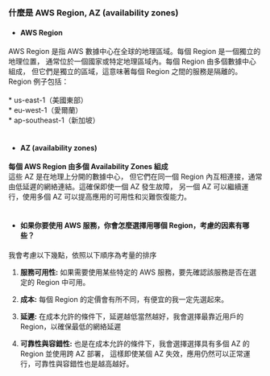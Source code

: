 ### 什麼是 AWS Region, AZ (availability zones)

* #### AWS Region
AWS Region 是指 AWS 數據中心在全球的地理區域。每個 Region 是一個獨立的地理位置，
通常位於一個國家或特定地理區域內。每個 Region 由多個數據中心組成，
但它們是獨立的區域，這意味著每個 Region 之間的服務是隔離的。Region 例子包括：<br><br>
    * us-east-1（美國東部）<br>
    * eu-west-1（愛爾蘭）<br>
    * ap-southeast-1（新加坡）
    <br><br>
* #### AZ (availability zones)
**每個 AWS Region 由多個 Availability Zones 組成**<br>
這些 AZ 是在地理上分開的數據中心，
但它們在同一個 Region 內互相連接，通常由低延遲的網絡連結。這確保即使一個 AZ 發生故障，
另一個 AZ 可以繼續運行，使用多個 AZ 可以提高應用的可用性和災難恢復能力。
<br><br>
* #### 如果你要使用 AWS 服務，你會怎麼選擇用哪個 Region，考慮的因素有哪些？
我會考慮以下幾點，依照以下順序為考量的排序

  1. **服務可用性:** 如果需要使用某些特定的 AWS 服務，要先確認該服務是否在選定的 Region 中可用。
  
  2. **成本:** 每個 Region 的定價會有所不同，有便宜的我一定先選起來。
  
  3. **延遲:** 在成本允許的條件下，延遲越低當然越好，我會選擇最靠近用戶的 Region，以確保最低的網絡延遲
  
  4. **可靠性與容錯性:** 也是在成本允許的條件下，我會選擇選擇具有多個 AZ 的 Region 並使用跨 AZ 部署，
  這樣即使某個 AZ 失效，應用仍然可以正常運行，可靠性與容錯性也是越高越好。
  